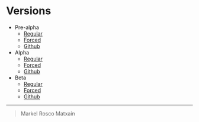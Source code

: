 # Versions

- Pre-alpha
    - [Regular](https://mikequez12.github.io/san-benito/pre-alpha)
    - [Forced](https://mikequez12.github.io/san-benito/pre-alpha?forced=true)
    - [Github](https://github.com/Mikequez12/san-benito/blob/main/pre-alpha)
- Alpha
    - [Regular](https://mikequez12.github.io/san-benito/alpha)
    - [Forced](https://mikequez12.github.io/san-benito/alpha?forced=true)
    - [Github](https://github.com/Mikequez12/san-benito/blob/main/alpha)
- Beta
    - [Regular](https://mikequez12.github.io/san-benito/beta)
    - [Forced](https://mikequez12.github.io/san-benito/beta?forced=true)
    - [Github](https://github.com/Mikequez12/san-benito/blob/main/beta)

---

> Markel Rosco Matxain
